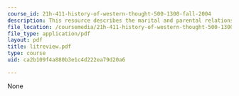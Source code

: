 ```yaml
---
course_id: 21h-411-history-of-western-thought-500-1300-fall-2004
description: This resource describes the marital and parental relationship.
file_location: /coursemedia/21h-411-history-of-western-thought-500-1300-fall-2004/ca2b109f4a880b3e1c4d222ea79d20a6_litreview.pdf
file_type: application/pdf
layout: pdf
title: litreview.pdf
type: course
uid: ca2b109f4a880b3e1c4d222ea79d20a6

---
```

None